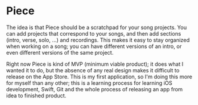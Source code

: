 # Piece
The idea is that Piece should be a scratchpad for your song projects. You can add projects that correspond to your songs, and then add sections (intro, verse, solo, ...) and recordings. This makes it easy to stay organized when working on a song; you can have different versions of an intro, or even different versions of the same project.

Right now Piece is kind of MVP (minimum viable product); it does what I wanted it to do, but the absence of any real design makes it difficult to release on the App Store. This is my first application, so I'm doing this more for myself than any other; this is a learning process for learning iOS development, Swift, Git and the whole process of releasing an app from idea to finished product.
